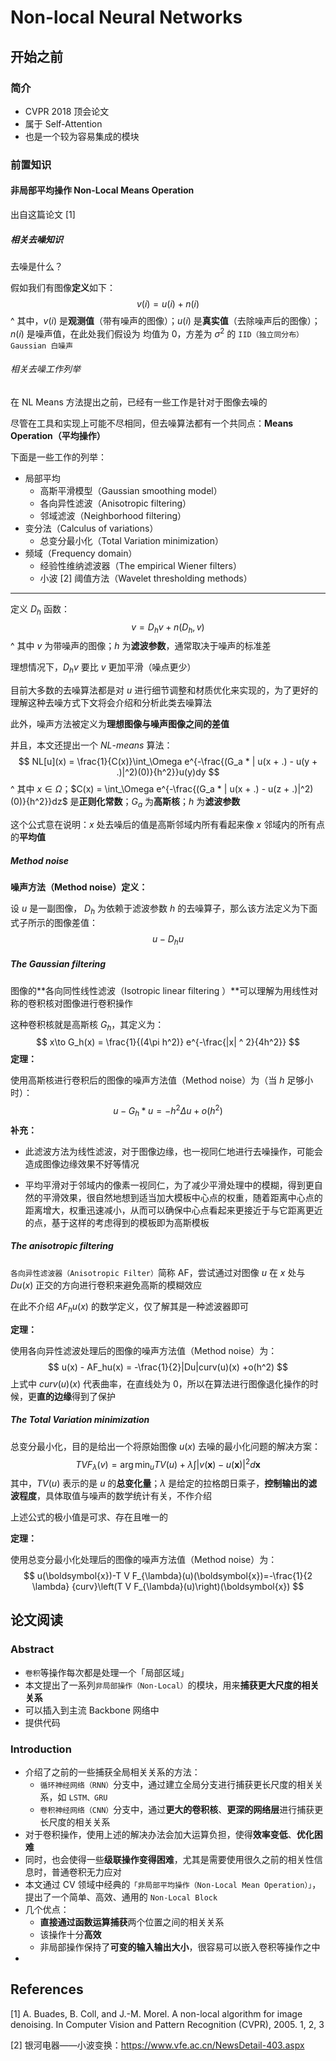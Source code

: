 # Non-local Neural Networks

## 开始之前

### 简介

- CVPR 2018 顶会论文
- 属于 Self-Attention
- 也是一个较为容易集成的模块

### 前置知识

####  非局部平均操作 Non-Local Means Operation

出自这篇论文 [1] 

##### 相关去噪知识

去噪是什么？

假如我们有图像**定义**如下：
$$
v(i) = u(i) + n(i)
$$
 ^ 其中，$v(i)$ 是**观测值**（带有噪声的图像）；$u(i)$ 是**真实值**（去除噪声后的图像）；$n(i)$ 是噪声值，在此处我们假设为 均值为 $0$，方差为 $\sigma^2$ 的 `IID（独立同分布） Gaussian 白噪声`

###### 相关去噪工作列举

在 NL Means 方法提出之前，已经有一些工作是针对于图像去噪的

尽管在工具和实现上可能不尽相同，但去噪算法都有一个共同点：**Means Operation（平均操作）**

下面是一些工作的列举：

- 局部平均
  - 高斯平滑模型（Gaussian smoothing model）
  - 各向异性滤波（Anisotropic filtering）
  - 邻域滤波（Neighborhood filtering）
- 变分法（Calculus of variations）
  - 总变分最小化（Total Variation minimization）
- 频域（Frequency domain）
  - 经验性维纳滤波器（The empirical Wiener filters）
  - 小波 [2] 阈值方法（Wavelet thresholding methods）

---

定义 $D_h$ 函数：
$$
v = D_hv + n(D_h, v)
$$
 ^ 其中 $v$ 为带噪声的图像；$h$ 为**滤波参数**，通常取决于噪声的标准差

理想情况下，$D_hv$ 要比 $v$ 更加平滑（噪点更少）

目前大多数的去噪算法都是对 $u$ 进行细节调整和材质优化来实现的，为了更好的理解这种去噪方式下文将会介绍和分析此类去噪算法

此外，噪声方法被定义为**理想图像与噪声图像之间的差值**

并且，本文还提出一个 $NL\text{-}means$ 算法：
$$
NL[u](x) = \frac{1}{C(x)}\int_\Omega e^{-\frac{(G_a * | u(x +  .) - u(y + .)|^2)(0)}{h^2}}u(y)dy
$$
 ^ 其中 $x \in \Omega$；$C(x) = \int_\Omega e^{-\frac{(G_a * | u(x +  .) - u(z + .)|^2)(0)}{h^2}}dz$ 是**正则化常数**；$G_a$ 为**高斯核**；$h$ 为**滤波参数**

这个公式意在说明：$x$ 处去噪后的值是高斯邻域内所有看起来像 $x$ 邻域内的所有点的**平均值**

##### Method noise

**噪声方法（Method noise）定义：**

设 $u$ 是一副图像， $D_h$ 为依赖于滤波参数 $h$ 的去噪算子，那么该方法定义为下面式子所示的图像差值：
$$
u - D_hu
$$

##### The Gaussian filtering

图像的**各向同性线性滤波（Isotropic linear filtering ）**可以理解为用线性对称的卷积核对图像进行卷积操作

这种卷积核就是高斯核 $G_h$，其定义为：
$$
x\to G_h(x) = \frac{1}{(4\pi h^2)} e^{-\frac{|x| ^ 2}{4h^2}}
$$
**定理：**

使用高斯核进行卷积后的图像的噪声方法值（Method noise）为（当 $h$ 足够小时）：
$$
u - G_h * u = -h^2\Delta u + o(h^2)
$$
**补充：**

- 此滤波方法为线性滤波，对于图像边缘，也一视同仁地进行去噪操作，可能会造成图像边缘效果不好等情况

- 平均平滑对于邻域内的像素一视同仁，为了减少平滑处理中的模糊，得到更自然的平滑效果，很自然地想到适当加大模板中心点的权重，随着距离中心点的距离增大，权重迅速减小，从而可以确保中心点看起来更接近于与它距离更近的点，基于这样的考虑得到的模板即为高斯模板

##### The anisotropic filtering

`各向异性滤波器（Anisotropic Filter）`简称 AF，尝试通过对图像 $u$ 在 $x$ 处与 $Du(x)$ 正交的方向进行卷积来避免高斯的模糊效应

在此不介绍 $AF_hu(x)$ 的数学定义，仅了解其是一种滤波器即可

**定理：**

使用各向异性滤波处理后的图像的噪声方法值（Method noise）为：
$$
u(x) - AF_hu(x) = -\frac{1}{2}|Du|curv(u)(x)  +o(h^2)
$$
上式中 $curv(u)(x)$ 代表曲率，在直线处为 $0$，所以在算法进行图像退化操作的时候，更**直的边缘**得到了保护

##### The Total Variation minimization

总变分最小化，目的是给出一个将原始图像 $u(x)$ 去噪的最小化问题的解决方案：
$$
T V F_{\lambda}(v)=\arg \min _{u} T V(u)+\lambda \int|v(\mathbf{x})-u(\mathbf{x})|^{2} d \mathbf{x}
$$
其中，$TV(u)$ 表示的是 $u$ 的**总变化量**；$\lambda$ 是给定的拉格朗日乘子，**控制输出的滤波程度**，具体取值与噪声的数学统计有关，不作介绍

上述公式的极小值是可求、存在且唯一的

**定理：**

使用总变分最小化处理后的图像的噪声方法值（Method noise）为：
$$
u(\boldsymbol{x})-T V F_{\lambda}(u)(\boldsymbol{x})=-\frac{1}{2 \lambda} {curv}\left(T V F_{\lambda}(u)\right)(\boldsymbol{x})
$$


## 论文阅读

### Abstract

- `卷积`等操作每次都是处理一个「局部区域」
- 本文提出了一系列`非局部操作（Non-Local）`的模块，用来**捕获更大尺度的相关关系**
- 可以插入到主流 Backbone 网络中
- 提供代码

### Introduction

- 介绍了之前的一些捕获全局相关关系的方法：
  - `循环神经网络（RNN）`分支中，通过建立全局分支进行捕获更长尺度的相关关系，如 `LSTM、GRU`
  - `卷积神经网络（CNN）`分支中，通过**更大的卷积核**、**更深的网络层**进行捕获更长尺度的相关关系
- 对于卷积操作，使用上述的解决办法会加大运算负担，使得**效率变低**、**优化困难**
- 同时，也会使得一些**级联操作变得困难**，尤其是需要使用很久之前的相关性信息时，普通卷积无力应对
- 本文通过 CV 领域中经典的`「非局部平均操作（Non-Local Mean Operation）」`，提出了一个简单、高效、通用的 `Non-Local Block`
- 几个优点：
  - **直接通过函数运算捕获**两个位置之间的相关关系
  - 该操作十分**高效**
  - 非局部操作保持了**可变的输入输出大小**，很容易可以嵌入卷积等操作之中
- 

## References

[1] A. Buades, B. Coll, and J.-M. Morel. A non-local algorithm for image denoising.  In Computer Vision and Pattern Recognition (CVPR), 2005. 1, 2, 3

[2] 银河电器——小波变换：https://www.vfe.ac.cn/NewsDetail-403.aspx
